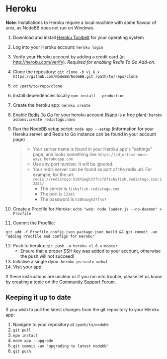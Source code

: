 Heroku
======

**Note**: Installations to Heroku require a local machine with some
flavour of unix, as NodeBB does not run on Windows.

1.  Download and install [Heroku Toolbelt](https://toolbelt.heroku.com/)
    for your operating system
2.  Log into your Heroku account: `heroku login`
3.  Verify your Heroku account by adding a credit card (at
    <http://heroku.com/verify>). *Required for enabling Redis To
    Go Add-on.*
4.  Clone the repository:
    `git clone -b v1.6.x https://github.com/NodeBB/NodeBB.git /path/to/repo/clone`
5.  `cd /path/to/repo/clone`
6.  Install dependencies locally `npm install --production`
7.  Create the heroku app: `heroku create`
8.  Enable [Redis To Go](https://addons.heroku.com/redistogo) for your
    heroku account ([Nano](https://addons.heroku.com/redistogo#nano) is
    a free plan): `heroku addons:create redistogo:nano`
9.  Run the NodeBB setup script: `node app --setup` (information for
    your Heroku server and Redis to Go instance can be found in your
    account page)

    > -   Your server name is found in your Heroku app's "settings"
    >     page, and looks something like
    >     `https://adjective-noun-wxyz.herokuapp.com`
    > -   Use any port number. It will be ignored.
    > -   Your redis server can be found as part of the redis url. For
    >     example, for the url:
    >     `redis://redistogo:h28h3wgh37fns7@fishyfish.redistogo.com:12345/`
    >     -   The server is `fishyfish.redistogo.com`
    >     -   The port is `12345`
    >     -   The password is `h28h3wgh37fns7`

10. Create a Procfile for Heroku:
    `echo "web: node loader.js --no-daemon" > Procfile`
11. Commit the Procfile:

```
git add -f Procfile config.json package.json build && git commit -am "adding Procfile and configs for Heroku"
```

12. Push to heroku: `git push -u heroku v1.6.x:master`
    * Ensure that a proper SSH key was added to your account, otherwise the push will not succeed!
13. Initialise a single dyno: `heroku ps:scale web=1`
14. Visit your app!

If these instructions are unclear or if you run into trouble, please let
us know by creating a topic on the [Community Support
Forum](https://community.nodebb.org).

Keeping it up to date
---------------------

If you wish to pull the latest changes from the git repository to your
Heroku app:

1.  Navigate to your repository at `/path/to/nodebb`
2.  `git pull`
3.  `npm install`
4.  `node app --upgrade`
5.  `git commit -am "upgrading to latest nodebb"`
6.  `git push`

